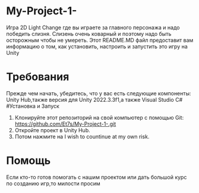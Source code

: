 # My-Project-1-
Игра 2D Light Change где вы играете за главного персонажа и надо победить слизня. Слизень очень коварный и поэтому надо быть осторожным чтобы не умереть.
Этот README.MD файл предоставит вам информацию о том, как установить, настроить и запустить это игру на Unity
# Требования
Прежде чем начать, убедитесь, что у вас есть следующие компоненты: Unity Hub,также версия для Unity 2022.3.3f1,а также Visual Studio C#
#Установка и Запуск
1. Клонируйте этот репозиторий на свой компьютер с помощью Git:
    https://github.com/Et7s/My-Project-1-.git
2. Откройте проект в Unity Hub.
3. Потом нажмите на I wish to countinue at my own risk.
# Помощь 
Если кто-то готов помогать с нашим проектом или дать большой курс по созданию игр,то милости просим
